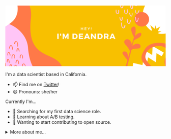 ![hero](/images/hero-2.png)

I'm a data scientist based in California.
- 📫 Find me on [Twitter](https://twitter.com/data_deandra)!
- 😄 Pronouns: she/her

Currently I'm...
- 🔭 Searching for my first data science role.
- 📙 Learning about A/B testing.
- 👾 Wanting to start contributing to open source.

<details>
<summary>More about me...</summary>

</details>